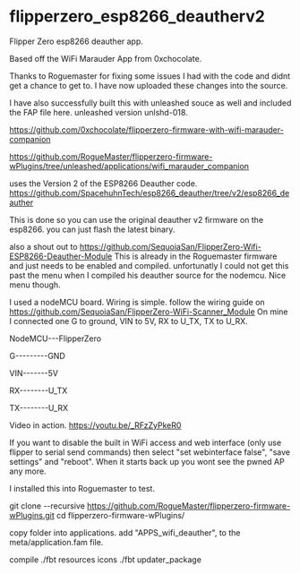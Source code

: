 # flipperzero_esp8266_deautherv2
Flipper Zero esp8266 deauther app.


Based off the WiFi Marauder App from 0xchocolate.

Thanks to Roguemaster for fixing some issues I had with the code and didnt get a chance to get to. I have now uploaded these changes into the source. 

I have also successfully built this with unleashed souce as well and included the FAP file here. unleashed version unlshd-018.

https://github.com/0xchocolate/flipperzero-firmware-with-wifi-marauder-companion

https://github.com/RogueMaster/flipperzero-firmware-wPlugins/tree/unleashed/applications/wifi_marauder_companion

uses the Version 2 of the ESP8266 Deauther code.
https://github.com/SpacehuhnTech/esp8266_deauther/tree/v2/esp8266_deauther

This is done so you can use the original deauther v2 firmware on the esp8266.
you can just flash the latest binary.

also a shout out to https://github.com/SequoiaSan/FlipperZero-Wifi-ESP8266-Deauther-Module
This is already in the Roguemaster firmware and just needs to be enabled and compiled. unfortunatly I could not get this past the menu when I compiled his deauther source for the nodemcu. Nice menu though.

I used a nodeMCU board. Wiring is simple. follow the wiring guide on https://github.com/SequoiaSan/FlipperZero-WiFi-Scanner_Module
On mine I connected one G to ground, VIN to 5V, RX to U_TX, TX to U_RX.

NodeMCU---FlipperZero

G---------GND

VIN-------5V

RX--------U_TX

TX--------U_RX



Video in action.
https://youtu.be/_RFzZyPkeR0

If you want to disable the built in WiFi access and web interface (only use flipper to serial send commands) then select "set webinterface false", "save settings" and "reboot". When it starts back up you wont see the pwned AP any more.

I installed this into Roguemaster to test.

git clone --recursive https://github.com/RogueMaster/flipperzero-firmware-wPlugins.git
cd flipperzero-firmware-wPlugins/

copy folder into applications.
add "APPS_wifi_deauther", to the meta/application.fam file.

compile
./fbt resources icons
./fbt updater_package
